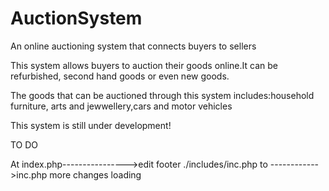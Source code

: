 # AuctionSystem
An online auctioning system that connects buyers to sellers

This system allows buyers to auction their goods online.It can be refurbished, second hand goods or even new goods.

The goods that can be auctioned through this system includes:household furniture, arts and jewwellery,cars and motor vehicles

This system is still under development!

TO DO

At index.php---------------->edit footer ./includes/inc.php to ------------>inc.php
more changes loading
